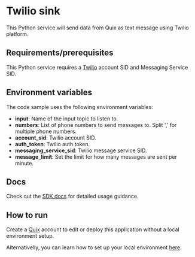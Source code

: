 # Twilio sink

This Python service will send data from Quix as text message using Twilio platform.

## Requirements/prerequisites

This Python service requires a [Twilio](https://www.twilio.com) account SID and Messaging Service SID.

## Environment variables

The code sample uses the following environment variables:

- **input**: Name of the input topic to listen to.
- **numbers**: List of phone numbers to send messages to. Split ',' for multiple phone numbers.
- **account_sid**: Twilio account SID.
- **auth_token**: Twilio auth token.
- **messaging_service_sid**: Twilio message service SID.
- **message_limit**: Set the limit for how many messages are sent per minute.

## Docs

Check out the [SDK docs](https://quix.ai/docs/sdk/introduction.html) for detailed usage guidance.

## How to run
Create a [Quix](https://portal.platform.quix.ai/self-sign-up?xlink=github) account to edit or deploy this application without a local environment setup.

Alternativelly, you can learn how to set up your local environment [here](https://quix.ai/docs/sdk/python-setup.html).